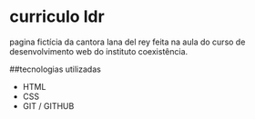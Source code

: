 # curriculo ldr
pagina fictícia da cantora lana del rey feita na aula do curso de desenvolvimento web do instituto coexistência.

##tecnologias utilizadas 
- HTML
- CSS
- GIT / GITHUB
